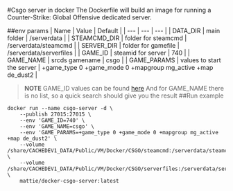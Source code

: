 #Csgo server in docker
The Dockerfile will build an image for running a Counter-Strike: Global Offensive dedicated server.

##env params
| Name | Value | Default |
| --- | --- | --- |
| DATA_DIR | main folder | /serverdata |
| STEAMCMD_DIR | folder for steamcmd | /serverdata/steamcmd |
| SERVER_DIR | folder for gamefile | /serverdata/serverfiles |
| GAME_ID | steamid for server | 740 |
| GAME_NAME | srcds gamename | csgo |
| GAME_PARAMS | values to start the server | +game_type 0 +game_mode 0 +mapgroup mg_active +map de_dust2 |

>**NOTE** GAME_ID values can be found [here](https://developer.valvesoftware.com/wiki/Dedicated_Servers_List)
> And for GAME_NAME there is no list, so a quick search should give you the result
##Run example
```
docker run --name csgo-server -d \
    --publish 27015:27015 \
	--env 'GAME_ID=740' \
	--env 'GAME_NAME=csgo' \
	--env 'GAME_PARAMS=+game_type 0 +game_mode 0 +mapgroup mg_active +map de_dust2' \
	--volume /share/CACHEDEV1_DATA/Public/VM/Docker/CSGO/steamcmd:/serverdata/steamcmd \
	--volume /share/CACHEDEV1_DATA/Public/VM/Docker/CSGO/serverfiles:/serverdata/serverfiles \
	mattie/docker-csgo-server:latest
```
